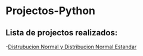 # Projectos-Python
## Lista de projectos realizados:
-[Distrubucion Normal y Distribucion Normal Estandar](https://github.com/JulioRodr17/Projectos-Python/tree/main/Distribucion%20Normal)
